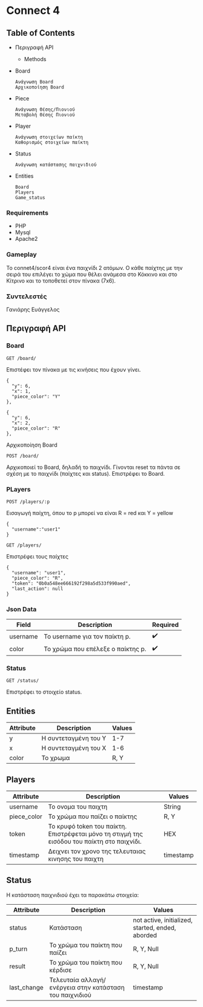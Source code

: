 # Connect 4

## Table of Contents

- Περιγραφή API
   
   - Methods
      
- Board
     
      Ανάγνωση Board
      Αρχικοποίηση Board
   
- Piece
    
      Ανάγνωση Θέσης/Πιονιού
      Μεταβολή Θέσης Πιονιού

- Player
    
      Ανάγνωση στοιχείων παίκτη
      Καθορισμός στοιχείων παίκτη

- Status
    
      Ανάγνωση κατάστασης παιχνιδιού

- Entities

      Board
      Players
      Game_status

### Requirements

* PHP
* Mysql
* Apache2

### Gameplay

Το connet4/scor4 είναι ένα παιχνίδι 2 ατόμων. Ο κάθε παίχτης με την σειρά του επιλέγει το χώμα που θέλει ανάμεσα στο Κόκκινο και στο Κίτρινο και το τοποθετεί στον πίνακα (7x6).

### Συντελεστές

Γανιάρης Ευάγγελος

## Περιγραφή API

### Board

```
GET /board/
```

Επιστέφει τον πίνακα με τις κινήσεις που έχουν γίνει.

```
{
  "y": 6,
  "x": 1,
  "piece_color": "Y"
},
    
{
  "y": 6,
  "x": 2,
  "piece_color": "R"
},

```
Αρχικοποίηση Board

```
POST /board/
```
Αρχικοποιεί το Board, δηλαδή το παιχνίδι. Γίνονται reset τα πάντα σε σχέση με το παιχνίδι (παίχτες και status). Επιστρέφει το Board.

### PLayers

```
POST /players/:p
```
Εισαγωγή παίχτη, όπου το p μπορεί να είναι R = red και Y = yellow

```
{
  "username":"user1"
}
```

```
GET /players/
```
Επιστρέφει τους παίχτες

```
{
  "username": "user1",
  "piece_color": "R",
  "token": "0b0a548ee666192f298a5d533f990aed",
  "last_action": null
}
```

### Json Data

|Field      |Description                        |Required
|---        |---                                |---
|username   |Το username για τον παίκτη p.      |✔️
|color      |To χρώμα που επέλεξε ο παίκτης p.	|✔️


### Status

```
GET /status/
```
Επιστρέφει το στοιχείο status.

## Entities

|Attribute    |Description            |Values
|---          |---                    |---
| y           |H συντεταγμένη του Y   |1-7
| x           |H συντεταγμένη του X   |1-6
| color       |Το χρωμα               |R, Y


## Players

|Attribute    |Description                     |Values
|---          |---                             |---
| username    |Το ονομα του παιχτη             |String
| piece_color |To χρώμα που παίζει ο παίκτης   |R, Y
| token       |To κρυφό token του παίκτη. Επιστρέφεται μόνο τη στιγμή της εισόδου του παίκτη στο παιχνίδι. |HEX
|timestamp    |Δειχνει τον χρονο της τελευταιας κινησης του παιχτη |timestamp

## Status

H κατάσταση παιχνιδιού έχει τα παρακάτω στοιχεία:

|Attribute    |Description                       |Values
|---          |---                               |---
| status      |Κατάσταση                         |not active, initialized, started, ended, aborded
| p_turn      |To χρώμα του παίκτη που παίζει	   |R, Y, Null
| result      |To χρώμα του παίκτη που κέρδισε   |R, Y, Null
|last_change  |Τελευταία αλλαγή/ενέργεια στην κατάσταση του παιχνιδιού |timestamp



